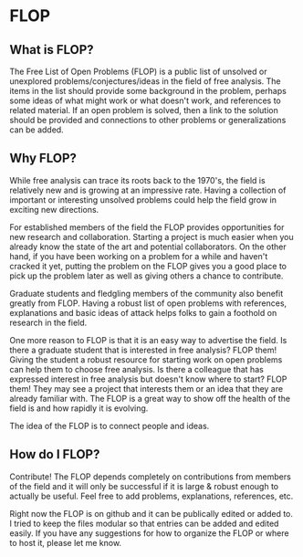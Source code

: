 # FLOP

## What is FLOP?

The Free List of Open Problems (FLOP) is a public list of unsolved or unexplored problems/conjectures/ideas in the field of free analysis. The items in the list should provide some background in the problem, perhaps some ideas of what might work or what doesn't work, and references to related material. If an open problem is solved, then a link to the solution should be provided and connections to other problems or generalizations can be added.


## Why FLOP?

While free analysis can trace its roots back to the 1970's, the field is relatively new and is growing at an impressive rate. Having a collection of important or interesting unsolved problems could help the field grow in exciting new directions.

For established members of the field the FLOP provides opportunities for new research and collaboration. Starting a project is much easier when you already know the state of the art and potential collaborators. On the other hand, if you have been working on a problem for a while and haven't cracked it yet, putting the problem on the FLOP gives you a good place to pick up the problem later as well as giving others a chance to contribute.

Graduate students and fledgling members of the community also benefit greatly from FLOP. Having a robust list of open problems with references, explanations and basic ideas of attack helps folks to gain a foothold on research in the field.

One more reason to FLOP is that it is an easy way to advertise the field. Is there a graduate student that is interested in free analysis? FLOP them! Giving the student a robust resource for starting work on open problems can help them to choose free analysis. Is there a colleague that has expressed interest in free analysis but doesn't know where to start? FLOP them! They may see a project that interests them or an idea that they are already familiar with. The FLOP is a great way to show off the health of the field is and how rapidly it is evolving.

The idea of the FLOP is to connect people and ideas.


## How do I FLOP?

Contribute! The FLOP depends completely on contributions from members of the field and it will only be successful if it is large & robust enough to actually be useful. Feel free to add problems, explanations, references, etc.

Right now the FLOP is on github and it can be publically edited or added to. I tried to keep the files modular so that entries can be added and edited easily. If you have any suggestions for how to organize the FLOP or where to host it, please let me know.

